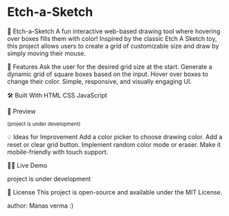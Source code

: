 # Etch-a-Sketch
🎨 Etch-a-Sketch
A fun interactive web-based drawing tool where hovering over boxes fills them with color! Inspired by the classic Etch A Sketch toy, this project allows users to create a grid of customizable size and draw by simply moving their mouse.

🚀 Features
Ask the user for the desired grid size at the start.
Generate a dynamic grid of square boxes based on the input.
Hover over boxes to change their color.
Simple, responsive, and visually engaging UI.

🛠️ Built With
HTML
CSS
JavaScript

📸 Preview

<sub>(project is under development)</sub>

💡 Ideas for Improvement
Add a color picker to choose drawing color.
Add a reset or clear grid button.
Implement random color mode or eraser.
Make it mobile-friendly with touch support.

🧑‍🎨 Live Demo

project is under development

📄 License
This project is open-source and available under the MIT License.

author:
Manas verma :)